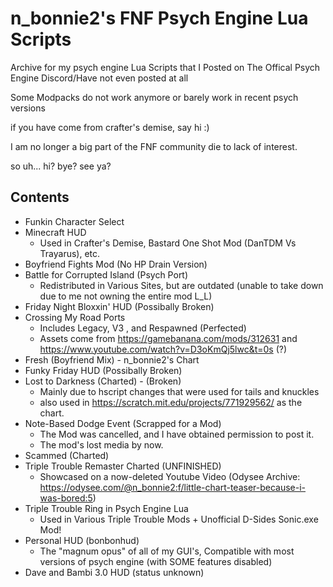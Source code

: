 # n_bonnie2's FNF Psych Engine Lua Scripts 

Archive for my psych engine Lua Scripts that I
Posted on The Offical Psych Engine Discord/Have not even posted at all

Some Modpacks do not work anymore or barely work in recent psych versions

if you have come from crafter's demise, say hi :)

I am no longer a big part of the FNF community die to lack of interest.

so uh... hi? bye? see ya?

## Contents
- Funkin Character Select
- Minecraft HUD
  - Used in Crafter's Demise, Bastard One Shot Mod (DanTDM Vs Trayarus), etc.
- Boyfriend Fights Mod (No HP Drain Version)
- Battle for Corrupted Island (Psych Port)
  - Redistributed in Various Sites, but are outdated (unable to take down due to me not owning the entire mod L_L)
- Friday Night Bloxxin' HUD (Possibally Broken)
- Crossing My Road Ports
  - Includes Legacy, V3 , and Respawned (Perfected)
  - Assets come from https://gamebanana.com/mods/312631 and https://www.youtube.com/watch?v=D3oKmQj5lwc&t=0s (?)
- Fresh (Boyfriend Mix) - n_bonnie2's Chart
- Funky Friday HUD (Possibally Broken)
- Lost to Darkness (Charted) - (Broken)
  - Mainly due to hscript changes that were used for tails and knuckles
  - also used in https://scratch.mit.edu/projects/771929562/ as the chart.
- Note-Based Dodge Event (Scrapped for a Mod)
  - The Mod was cancelled, and I have obtained permission to post it.
  - The mod's lost media by now.
- Scammed (Charted)
- Triple Trouble Remaster Charted (UNFINISHED)
  - Showcased on a now-deleted Youtube Video (Odysee Archive: https://odysee.com/@n_bonnie2:f/little-chart-teaser-because-i-was-bored:5)
- Triple Trouble Ring in Psych Engine Lua
  - Used in Various Triple Trouble Mods + Unofficial D-Sides Sonic.exe Mod!
- Personal HUD (bonbonhud)
  - The "magnum opus" of all of my GUI's, Compatible with most versions of psych engine (with SOME features disabled)
- Dave and Bambi 3.0 HUD (status unknown)
